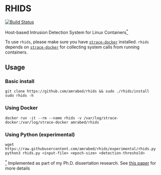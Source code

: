 # RHIDS
[![Build Status](https://travis-ci.org/amrabed/rhids.svg)](https://travis-ci.org/amrabed/rhids)

Host-based Intrusion Detection System for Linux Containers<a href="#footnote" id="ref"><sup>*</sup></a>

To use `rhids`, please make sure you have [`strace-docker`](https://github.com/amrabed/strace-docker) installed. `rhids` depends on [`strace-docker`](https://github.com/amrabed/strace-docker) for collecting system calls from running containers.

## Usage
### Basic install
    git clone https://github.com/amrabed/rhids && sudo ./rhids/install
    sudo rhids -h

### Using Docker
    docker run -it --rm --name rhids -v /var/log/strace-docker:/var/log/strace-docker amrabed/rhids

### Using Python (experimental)
    wget https://raw.githubusercontent.com/amrabed/rhids/experimental/rhids.py
    python3 rhids.py <input-file> <epoch-size> <detection-threshold>
    
<a id="footnote" href="#ref"><sup>*</sup></a> Implemented as part of my Ph.D. dissertation research. See [this paper](https://arxiv.org/abs/1611.03056) for more details
